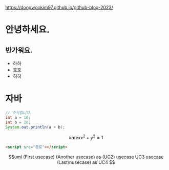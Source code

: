https://dongwookim97.github.io/github-blog-2023/


# 안녕하세요.
## 반가워요.
- 하하
- 호호
- 히히

# 자바
```java
// 주석입니다.
int a = 10;
int b = 20;
System.out.println(a + b);
```

$$katex
x^2 + y^2 = 1
$$

```html
<script src="경로"></script>
```

$$uml
(First usecase)
(Another usecase) as (UC2)
usecase UC3
usecase (Last\nusecase) as UC4
$$
